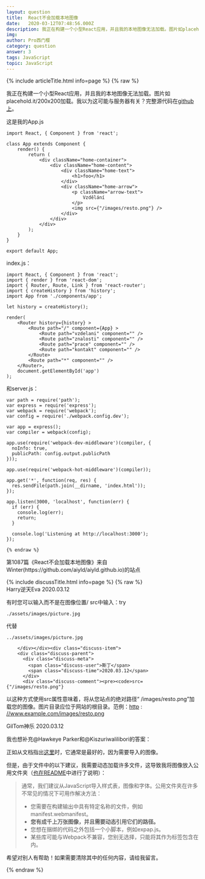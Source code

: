 ```yaml
---
layout: question
title:  React不会加载本地图像
date:   2020-03-12T07:48:56.000Z
description: 我正在构建一个小型React应用，并且我的本地图像无法加载。图片如placehold.it/200x200加载。我以为这可能与服务器有关？完整源代码在gi...
img: 
author: Pro西门樱
category: question
answer: 3
tags: JavaScript
topic: JavaScript
---
```

<div class="article-root">
  <div class="article">
    {% include articleTitle.html info=page %}
    {% raw %}
    <div class="article-content"><p><font style="vertical-align: inherit;"><font style="vertical-align: inherit;">我正在构建一个小型React应用，并且我的本地图像无法加载。</font><font style="vertical-align: inherit;">图片如placehold.it/200x200加载。</font><font style="vertical-align: inherit;">我以为这可能与服务器有关？</font><font style="vertical-align: inherit;">完整源代码在</font></font><a href="https://github.com/Baza58/react-app" rel="noreferrer"><font style="vertical-align: inherit;"><font style="vertical-align: inherit;">github上</font></font></a><font style="vertical-align: inherit;"><font style="vertical-align: inherit;">。</font></font></p>

<p><font style="vertical-align: inherit;"><font style="vertical-align: inherit;">这是我的App.js</font></font></p>

<pre><code>import React, { Component } from 'react';<font></font>
<font></font>
class App extends Component {<font></font>
    render() {<font></font>
        return (<font></font>
            &lt;div className="home-container"&gt;<font></font>
                &lt;div className="home-content"&gt;<font></font>
                    &lt;div className="home-text"&gt;<font></font>
                        &lt;h1&gt;foo&lt;/h1&gt;<font></font>
                    &lt;/div&gt;<font></font>
                    &lt;div className="home-arrow"&gt;<font></font>
                        &lt;p className="arrow-text"&gt;<font></font>
                            Vzdělání<font></font>
                        &lt;/p&gt;<font></font>
                        &lt;img src={"/images/resto.png"} /&gt;<font></font>
                    &lt;/div&gt;<font></font>
                &lt;/div&gt;<font></font>
            &lt;/div&gt;<font></font>
        );<font></font>
    }<font></font>
}<font></font>
<font></font>
export default App;<font></font>
</code></pre>

<p><font style="vertical-align: inherit;"><font style="vertical-align: inherit;">index.js：</font></font></p>

<pre><code>import React, { Component } from 'react';<font></font>
import { render } from 'react-dom';<font></font>
import { Router, Route, Link } from 'react-router';<font></font>
import { createHistory } from 'history';<font></font>
import App from './components/app';<font></font>
<font></font>
let history = createHistory();<font></font>
<font></font>
render(<font></font>
    &lt;Router history={history} &gt;<font></font>
        &lt;Route path="/" component={App} &gt;<font></font>
            &lt;Route path="vzdelani" component="" /&gt;<font></font>
            &lt;Route path="znalosti" component="" /&gt;<font></font>
            &lt;Route path="prace" component="" /&gt;<font></font>
            &lt;Route path="kontakt" component="" /&gt;<font></font>
        &lt;/Route&gt;<font></font>
        &lt;Route path="*" component="" /&gt;<font></font>
    &lt;/Router&gt;,<font></font>
    document.getElementById('app')<font></font>
);<font></font>
</code></pre>

<p><font style="vertical-align: inherit;"><font style="vertical-align: inherit;">和server.js：</font></font></p>

<pre><code>var path = require('path');<font></font>
var express = require('express');<font></font>
var webpack = require('webpack');<font></font>
var config = require('./webpack.config.dev');<font></font>
<font></font>
var app = express();<font></font>
var compiler = webpack(config);<font></font>
<font></font>
app.use(require('webpack-dev-middleware')(compiler, {<font></font>
  noInfo: true,<font></font>
  publicPath: config.output.publicPath<font></font>
}));<font></font>
<font></font>
app.use(require('webpack-hot-middleware')(compiler));<font></font>
<font></font>
app.get('*', function(req, res) {<font></font>
  res.sendFile(path.join(__dirname, 'index.html'));<font></font>
});<font></font>
<font></font>
app.listen(3000, 'localhost', function(err) {<font></font>
  if (err) {<font></font>
    console.log(err);<font></font>
    return;<font></font>
  }<font></font>
<font></font>
  console.log('Listening at http://localhost:3000');<font></font>
});<font></font>
</code></pre></div>
    {% endraw %}
  </div>
  <p class="winter_mark">第1087篇《React不会加载本地图像》来自Winter(https://github.com/aiyld/aiyld.github.io)的站点</p>
  <div class="discuss-wrapper">
    {% include discussTitle.html info=page %}
    {% raw %}
    <div class="discuss-item">
        <div class="discuss-parent">
          <div class="discuss-meta">
            <span class="discuss-user">Harry逆天Eva</span>
            <span class="discuss-time">2020.03.12</span>
          </div>
          <div class="discuss-comment"><p><font style="vertical-align: inherit;"><font style="vertical-align: inherit;">有时您可以输入而不是在图像位置/ src中输入：try</font></font></p>

<pre><code>./assets/images/picture.jpg
</code></pre>

<p><font style="vertical-align: inherit;"><font style="vertical-align: inherit;">代替</font></font></p>

<pre><code>../assets/images/picture.jpg
</code></pre></div>
        </div></div><div class="discuss-item">
        <div class="discuss-parent">
          <div class="discuss-meta">
            <span class="discuss-user">斯丁</span>
            <span class="discuss-time">2020.03.12</span>
          </div>
          <div class="discuss-comment"><pre><code>src={"/images/resto.png"}
</code></pre>

<p><font style="vertical-align: inherit;"><font style="vertical-align: inherit;">以这种方式使用src属性意味着，将从您站点的绝对路径“ /images/resto.png”加载您的图像。</font><font style="vertical-align: inherit;">图片目录应位于网站的根目录。</font><font style="vertical-align: inherit;">范例：</font><a href="http://www.example.com/images/resto.png" rel="nofollow noreferrer"><font style="vertical-align: inherit;">http</font></a><font style="vertical-align: inherit;"> : 
 </font></font><a href="http://www.example.com/images/resto.png" rel="nofollow noreferrer"><font style="vertical-align: inherit;"><font style="vertical-align: inherit;">//www.example.com/images/resto.png</font></font></a></p></div>
        </div></div><div class="discuss-item">
        <div class="discuss-parent">
          <div class="discuss-meta">
            <span class="discuss-user">GilTom神乐</span>
            <span class="discuss-time">2020.03.12</span>
          </div>
          <div class="discuss-comment"><p><font style="vertical-align: inherit;"><font style="vertical-align: inherit;">我也想补充@Hawkeye Parker和@Kiszuriwalilibori的答案：</font></font></p>

<p><font style="vertical-align: inherit;"><font style="vertical-align: inherit;">正如从文档指出</font></font><a href="https://facebook.github.io/create-react-app/docs/adding-images-fonts-and-files" rel="nofollow noreferrer" title="在此处添加图像"><font style="vertical-align: inherit;"><font style="vertical-align: inherit;">这里</font></font></a><font style="vertical-align: inherit;"><font style="vertical-align: inherit;">时，它通常是最好的，因为需要导入的图像。</font></font></p>

<p><font style="vertical-align: inherit;"><font style="vertical-align: inherit;">但是，由于文件中的以下建议，我需要动态加载许多文件，这导致我将图像放入公用文件夹（</font></font><a href="https://facebook.github.io/create-react-app/docs/using-the-public-folder" rel="nofollow noreferrer"><font style="vertical-align: inherit;"><font style="vertical-align: inherit;">也在README</font></font></a><font style="vertical-align: inherit;"><font style="vertical-align: inherit;">中进行了说明）：</font></font></p>

<blockquote>
  <p><font style="vertical-align: inherit;"><font style="vertical-align: inherit;">通常，我们建议从JavaScript导入样式表，图像和字体。</font><font style="vertical-align: inherit;">公用文件夹在许多不常见的情况下可用作解决方法：</font></font></p>
  
  <ul>
  <li><font style="vertical-align: inherit;"><font style="vertical-align: inherit;">您需要在构建输出中具有特定名称的文件，例如manifest.webmanifest。</font></font></li>
  <li><strong><font style="vertical-align: inherit;"><font style="vertical-align: inherit;">您有成千上万张图像，并且需要动态引用它们的路径。</font></font></strong></li>
  <li><font style="vertical-align: inherit;"><font style="vertical-align: inherit;">您想在捆绑的代码之外包括一个小脚本，例如expap.js。</font></font></li>
  <li><font style="vertical-align: inherit;"><font style="vertical-align: inherit;">某些库可能与Webpack不兼容，您别无选择，只能将其作为标签包含在内。</font></font></li>
  </ul>
</blockquote>

<p><font style="vertical-align: inherit;"><font style="vertical-align: inherit;">希望对别人有帮助！</font><font style="vertical-align: inherit;">如果需要清除其中的任何内容，请给我留言。</font></font></p></div>
        </div></div>
    {% endraw %}
  </div>
<div>
